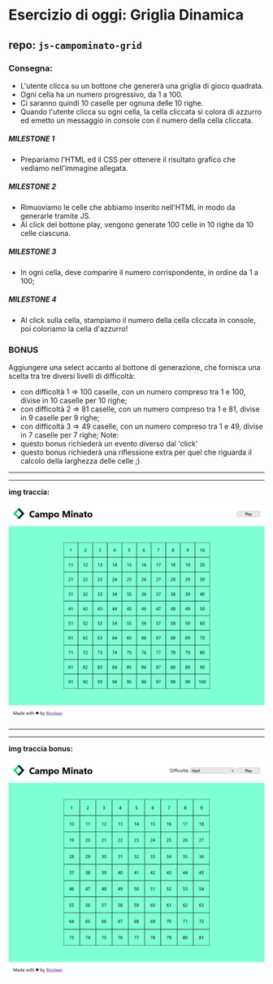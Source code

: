 # Esercizio di oggi: Griglia Dinamica

## repo: **`js-campominato-grid`**

### **Consegna:**
- L'utente clicca su un bottone che genererà una griglia di gioco quadrata.
- Ogni cella ha un numero progressivo, da 1 a 100.
- Ci saranno quindi 10 caselle per ognuna delle 10 righe.
- Quando l'utente clicca su ogni cella, la cella cliccata si colora di azzurro ed emetto un messaggio in console con il numero della cella cliccata.

##### **MILESTONE 1**
- Prepariamo l'HTML ed il CSS per ottenere il risultato grafico che vediamo nell'immagine allegata.

##### **MILESTONE 2**
- Rimuoviamo le celle che abbiamo inserito nell'HTML in modo da generarle tramite JS. 
- Al click del bottone play, vengono generate 100 celle in 10 righe da 10 celle ciascuna.

##### **MILESTONE 3**
- In ogni cella, deve comparire il numero corrispondente, in ordine da 1 a 100;

##### **MILESTONE 4**

- Al click sulla cella, stampiamo il numero della cella cliccata in console, poi coloriamo la cella d'azzurro!

### **BONUS**
Aggiungere una select accanto al bottone di generazione, che fornisca una scelta tra tre diversi livelli di difficoltà:
- con difficoltà 1 => 100 caselle, con un numero compreso tra 1 e 100, divise in 10 caselle per 10 righe;
- con difficoltà 2 => 81 caselle, con un numero compreso tra 1 e 81, divise in 9 caselle per 9 righe;
- con difficoltà 3 => 49 caselle, con un numero compreso tra 1 e 49, divise in 7 caselle per 7 righe;
Note:
- questo bonus richiederà un evento diverso dal 'click'
- questo bonus richiederà una riflessione extra per quel che riguarda il calcolo della larghezza delle celle ;)

---
---
**img traccia:**

![minefield_screenshot](assets/final-layout-img/griglia_campo_minato.png)

---
---

**img traccia bonus:**

![minfield_bonus_screenshot](assets/final-layout-img/versione_bonus.png)
